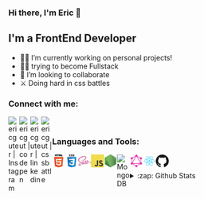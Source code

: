 ### Hi there, I'm Eric 👋

## I'm a FrontEnd Developer

- 👨‍💻 I’m currently working on personal projects!
- 👨‍🎓 trying to become Fullstack
- 👯 I’m looking to collaborate
- ⚔️ Doing hard in css battles

### Connect with me:

[<img align="left" alt="ericguter | Instagram" width="22px" src="https://cdn.jsdelivr.net/npm/simple-icons@v3/icons/instagram.svg" />][instagram]
[<img align="left" alt="ericgut | codepen" width="22px" src="https://cdn.jsdelivr.net/npm/simple-icons@v3/icons/codepen.svg" />][codepen]
[<img align="left" alt="ericguter | linkedin" width="22px" src="https://cdn.jsdelivr.net/npm/simple-icons@v3/icons/linkedin.svg" />][linkedin]
[<img align="left" alt="ericgut | cssbattle" width="22px" src="https://cssbattle.dev/images/logo-square.png" />][cssbattle]


</br>

### Languages and Tools:

<img align="left" alt="HTML5" width="26px" src="https://raw.githubusercontent.com/github/explore/80688e429a7d4ef2fca1e82350fe8e3517d3494d/topics/html/html.png" />
<img align="left" alt="CSS3" width="26px" src="https://raw.githubusercontent.com/github/explore/80688e429a7d4ef2fca1e82350fe8e3517d3494d/topics/css/css.png" />
<img align="left" alt="Sass" width="26px" src="https://raw.githubusercontent.com/github/explore/80688e429a7d4ef2fca1e82350fe8e3517d3494d/topics/sass/sass.png" />
<img align="left" alt="JavaScript" width="26px" src="https://raw.githubusercontent.com/github/explore/80688e429a7d4ef2fca1e82350fe8e3517d3494d/topics/javascript/javascript.png" />
<img align="left" alt="Node.js" width="26px" src="https://raw.githubusercontent.com/github/explore/80688e429a7d4ef2fca1e82350fe8e3517d3494d/topics/nodejs/nodejs.png" />
<img align="left" alt="MongoDB" width="26px" src="https://img.icons8.com/color/452/mongodb.png"/>
<img align="left" alt="GraphQl" width="26px" src="https://raw.githubusercontent.com/github/explore/5c058a388828bb5fde0bcafd4bc867b5bb3f26f3/topics/graphql/graphql.png"/>
<img align="left" alt="react" width="26px" src="https://raw.githubusercontent.com/github/explore/80688e429a7d4ef2fca1e82350fe8e3517d3494d/topics/react/react.png"/>
<img align="left" alt="GitHub" width="26px" src="https://raw.githubusercontent.com/github/explore/78df643247d429f6cc873026c0622819ad797942/topics/github/github.png" />
</br>
</br>
<details>
  <summary>:zap: Github Stats</summary>

  <img align="left" alt="EricGut's Github Stats" src="https://github-readme-stats.codestackr.vercel.app/api?username=EricGut&show_icons=true&hide_border=true" />

</details>

[instagram]: https://instagram.com/ericguter
[codepen]: https://codepen.io/ericgut
[linkedin]: https://www.linkedin.com/in/ericguter/
[cssbattle]:https://cssbattle.dev/player/ericgut

